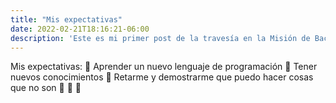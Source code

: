 ```yaml
---
title: "Mis expectativas"
date: 2022-02-21T18:16:21-06:00
description: 'Este es mi primer post de la travesía en la Misión de Backend con Node JS de Launch X.'
---
```


Mis expectativas:
🔅 Aprender un nuevo lenguaje de programación
🔅 Tener nuevos conocimientos
🔅 Retarme y demostrarme que puedo hacer cosas que no son 
🔅 
🔅 
🔅 
